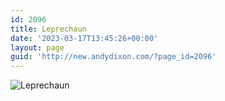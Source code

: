 ```yaml
---
id: 2096
title: Leprechaun
date: '2023-03-17T13:45:26+00:00'
layout: page
guid: 'http://new.andydixon.com/?page_id=2096'
---
```


![Leprechaun](https://i0.wp.com/assets.g8x2.ldn.idrivee2-23.com/posters/Leprechaun%2001.jpg?w=1200&ssl=1 "Leprechaun")